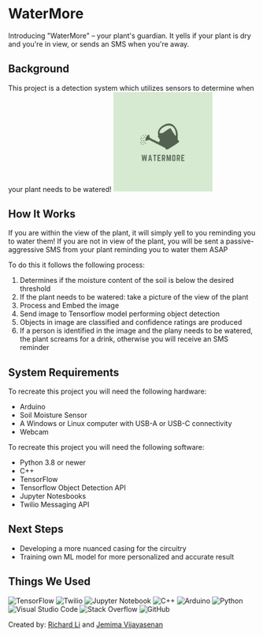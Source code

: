 # WaterMore

Introducing "WaterMore" – your plant's guardian. It yells if your plant is dry and you're in view, or sends an SMS when you're away.

<h2>Background</h2>
This project is a detection system which utilizes sensors to determine when your plant needs to be watered!

<img src="waterMore.png" title="WaterMore Logo" width="40%"/>

<h2>How It Works</h2>

If you are within the view of the plant, it will simply yell to you reminding you to water them! If you are not in view of the plant, you will be sent a passive-aggressive SMS from your plant reminding you to water them ASAP

To do this it follows the following process:

1. Determines if the moisture content of the soil is below the desired threshold
2. If the plant needs to be watered: take a picture of the view of the plant
3. Process and Embed the image
4. Send image to Tensorflow model performing object detection
5. Objects in image are classified and confidence ratings are produced
6. If a person is identified in the image and the plany needs to be watered, the plant screams for a drink, otherwise you will receive an SMS reminder

<h2>System Requirements</h2>

To recreate this project you will need the following hardware:
- Arduino
- Soil Moisture Sensor
- A Windows or Linux computer with USB-A or USB-C connectivity
- Webcam


To recreate this project you will need the following software:
- Python 3.8 or newer
- C++
- TensorFlow
- Tensorflow Object Detection API
- Jupyter Notesbooks
- Twilio Messaging API


<h2>Next Steps</h2>

- Developing a more nuanced casing for the circuitry
- Training own ML model for more personalized and accurate result


<h2>Things We Used</h2>

![TensorFlow](https://img.shields.io/badge/TensorFlow-%23FF6F00.svg?style=for-the-badge&logo=TensorFlow&logoColor=white)
![Twilio](https://img.shields.io/badge/Twilio-F22F46?style=for-the-badge&logo=Twilio&logoColor=white)
![Jupyter Notebook](https://img.shields.io/badge/jupyter-%23FA0F00.svg?style=for-the-badge&logo=jupyter&logoColor=white)
![C++](https://img.shields.io/badge/c++-%2300599C.svg?style=for-the-badge&logo=c%2B%2B&logoColor=white)
![Arduino](https://img.shields.io/badge/-Arduino-00979D?style=for-the-badge&logo=Arduino&logoColor=white)
![Python](https://img.shields.io/badge/python-3670A0?style=for-the-badge&logo=python&logoColor=ffdd54)
![Visual Studio Code](https://img.shields.io/badge/Visual%20Studio%20Code-0078d7.svg?style=for-the-badge&logo=visual-studio-code&logoColor=white)
![Stack Overflow](https://img.shields.io/badge/-Stackoverflow-FE7A16?style=for-the-badge&logo=stack-overflow&logoColor=white)
![GitHub](https://img.shields.io/badge/github-%23121011.svg?style=for-the-badge&logo=github&logoColor=white)



Created by: [Richard Li](https://www.linkedin.com/in/richardli2003/) and [Jemima Vijayasenan](https://www.linkedin.com/in/jemimav/)
